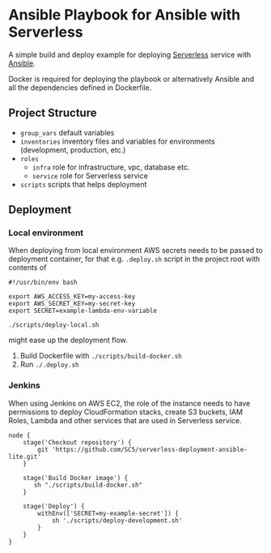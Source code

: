 # Ansible Playbook for Ansible with Serverless

A simple build and deploy example for deploying [Serverless](https://github.com/serverless/serverless) service with [Ansible](https://github.com/ansible/ansible).

Docker is required for deploying the playbook or alternatively Ansible and all the dependencies defined in Dockerfile.

## Project Structure

* `group_vars` default variables
* `inventories` inventory files and variables for environments (development, production, etc.)
* `roles`
  * `infra` role for infrastructure, vpc, database etc.
  * `service` role for Serverless service
* `scripts` scripts that helps deployment

## Deployment

### Local environment

When deploying from local environment AWS secrets needs to be passed to deployment container, for that e.g. `.deploy.sh` script in the project root with contents of

```
#!/usr/bin/env bash

export AWS_ACCESS_KEY=my-access-key
export AWS_SECRET_KEY=my-secret-key
export SECRET=example-lambda-env-variable

./scripts/deploy-local.sh

```

might ease up the deployment flow.

1. Build Dockerfile with `./scripts/build-docker.sh`
2. Run `./.deploy.sh`

### Jenkins

When using Jenkins on AWS EC2, the role of the instance needs to have permissions to deploy CloudFormation stacks, create S3 buckets, IAM Roles, Lambda and other services that are used in Serverless service.

```
node {
    stage('Checkout repository') {
        git 'https://github.com/SC5/serverless-deployment-ansible-lite.git'
    }

    stage('Build Docker image') {
       sh "./scripts/build-docker.sh"
    }

    stage('Deploy') {
        withEnv(['SECRET=my-example-secret']) {
            sh './scripts/deploy-development.sh'
        }
    }
}
```

